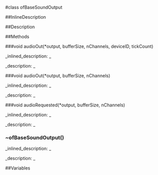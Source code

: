 #class ofBaseSoundOutput


<!--
_visible: True_
_advanced: False_
-->

##InlineDescription






##Description





##Methods



###void audioOut(*output, bufferSize, nChannels, deviceID, tickCount)

<!--
_syntax: audioOut(*output, bufferSize, nChannels, deviceID, tickCount)_
_name: audioOut_
_returns: void_
_returns_description: _
_parameters: float *output, int bufferSize, int nChannels, int deviceID, long unsigned long tickCount_
_access: public_
_version_started: 007_
_version_deprecated: _
_summary: _
_constant: False_
_static: False_
_visible: True_
_advanced: False_
-->

_inlined_description: _








_description: _








<!----------------------------------------------------------------------------->

###void audioOut(*output, bufferSize, nChannels)

<!--
_syntax: audioOut(*output, bufferSize, nChannels)_
_name: audioOut_
_returns: void_
_returns_description: _
_parameters: float *output, int bufferSize, int nChannels_
_access: public_
_version_started: 007_
_version_deprecated: _
_summary: _
_constant: False_
_static: False_
_visible: True_
_advanced: False_
-->

_inlined_description: _








_description: _








<!----------------------------------------------------------------------------->

###void audioRequested(*output, bufferSize, nChannels)

<!--
_syntax: audioRequested(*output, bufferSize, nChannels)_
_name: audioRequested_
_returns: void_
_returns_description: _
_parameters: float *output, int bufferSize, int nChannels_
_access: public_
_version_started: 007_
_version_deprecated: _
_summary: _
_constant: False_
_static: False_
_visible: True_
_advanced: False_
-->

_inlined_description: _








_description: _








<!----------------------------------------------------------------------------->

### ~ofBaseSoundOutput()

<!--
_syntax: ~ofBaseSoundOutput()_
_name: ~ofBaseSoundOutput_
_returns: _
_returns_description: _
_parameters: _
_access: public_
_version_started: 007_
_version_deprecated: _
_summary: _
_constant: False_
_static: False_
_visible: True_
_advanced: False_
-->

_inlined_description: _








_description: _








<!----------------------------------------------------------------------------->

##Variables



